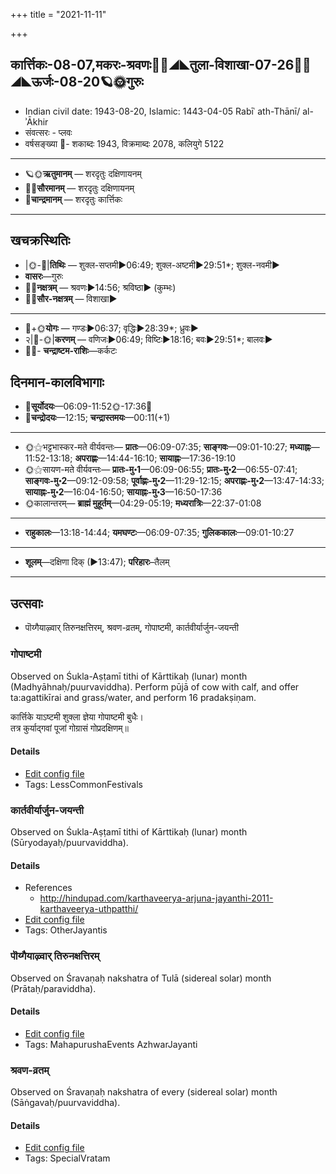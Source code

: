 +++
title = "2021-11-11"

+++
## कार्त्तिकः-08-07,मकरः-श्रवणः🌛🌌◢◣तुला-विशाखा-07-26🌌🌞◢◣ऊर्जः-08-20🪐🌞गुरुः
- Indian civil date: 1943-08-20, Islamic: 1443-04-05 Rabīʿ ath-Thānī/ al-ʾĀkhir
- संवत्सरः - प्लवः
- वर्षसङ्ख्या 🌛- शकाब्दः 1943, विक्रमाब्दः 2078, कलियुगे 5122
___________________
- 🪐🌞**ऋतुमानम्** — शरदृतुः दक्षिणायनम्
- 🌌🌞**सौरमानम्** — शरदृतुः दक्षिणायनम्
- 🌛**चान्द्रमानम्** — शरदृतुः कार्त्तिकः
___________________


## खचक्रस्थितिः
- |🌞-🌛|**तिथिः** — शुक्ल-सप्तमी►06:49; शुक्ल-अष्टमी►29:51*; शुक्ल-नवमी►  
- **वासरः**—गुरुः  
- 🌌🌛**नक्षत्रम्** — श्रवणः►14:56; श्रविष्ठा► (कुम्भः)  
- 🌌🌞**सौर-नक्षत्रम्** — विशाखा►  
___________________
- 🌛+🌞**योगः** — गण्डः►06:37; वृद्धिः►28:39*; ध्रुवः►  
- २|🌛-🌞|**करणम्** — वणिजः►06:49; विष्टिः►18:16; बवः►29:51*; बालवः►  
- 🌌🌛- **चन्द्राष्टम-राशिः**—कर्कटः  


## दिनमान-कालविभागाः
- 🌅**सूर्योदयः**—06:09-11:52🌞️-17:36🌇  
- 🌛**चन्द्रोदयः**—12:15; **चन्द्रास्तमयः**—00:11(+1)  
___________________
- 🌞⚝भट्टभास्कर-मते वीर्यवन्तः— **प्रातः**—06:09-07:35; **साङ्गवः**—09:01-10:27; **मध्याह्नः**—11:52-13:18; **अपराह्णः**—14:44-16:10; **सायाह्नः**—17:36-19:10  
- 🌞⚝सायण-मते वीर्यवन्तः— **प्रातः-मु॰1**—06:09-06:55; **प्रातः-मु॰2**—06:55-07:41; **साङ्गवः-मु॰2**—09:12-09:58; **पूर्वाह्णः-मु॰2**—11:29-12:15; **अपराह्णः-मु॰2**—13:47-14:33; **सायाह्नः-मु॰2**—16:04-16:50; **सायाह्नः-मु॰3**—16:50-17:36  
- 🌞कालान्तरम्— **ब्राह्मं मुहूर्तम्**—04:29-05:19; **मध्यरात्रिः**—22:37-01:08  
___________________
- **राहुकालः**—13:18-14:44; **यमघण्टः**—06:09-07:35; **गुलिककालः**—09:01-10:27  
___________________
- **शूलम्**—दक्षिणा दिक् (►13:47); **परिहारः**–तैलम्  
___________________

## उत्सवाः
- पॊय्गैयाऴ्वार् तिरुनक्षत्तिरम्, श्रवण-व्रतम्, गोपाष्टमी, कार्तवीर्यार्जुन-जयन्ती
### गोपाष्टमी

Observed on Śukla-Aṣṭamī tithi of Kārttikaḥ (lunar) month (Madhyāhnaḥ/puurvaviddha). Perform pūjā of cow with calf, and offer ta:agattikīrai and grass/water, and perform 16 pradakṣiṇam.

कार्त्तिके  याऽष्टमी  शुक्ला  ज्ञेया  गोपाष्टमी  बुधैः।  
तत्र  कुर्याद्गवां  पूजां  गोग्रासं  गोप्रदक्षिणम्॥



#### Details
- [Edit config file](https://github.com/jyotisham/adyatithi/tree/master/devatA/vaiShNava/lunar_month/tithi/08/08/gOpASTamI.toml)
- Tags: LessCommonFestivals


### कार्तवीर्यार्जुन-जयन्ती

Observed on Śukla-Aṣṭamī tithi of Kārttikaḥ (lunar) month (Sūryodayaḥ/puurvaviddha). 

#### Details
- References
  - http://hindupad.com/karthaveerya-arjuna-jayanthi-2011-karthaveerya-uthpatthi/
- [Edit config file](https://github.com/jyotisham/adyatithi/tree/master/general/lunar_month/tithi/08/08/kArtavIryArjuna~jayantI.toml)
- Tags: OtherJayantis


### पॊय्गैयाऴ्वार् तिरुनक्षत्तिरम्

Observed on Śravaṇaḥ nakshatra of Tulā (sidereal solar) month (Prātaḥ/paraviddha). 

#### Details
- [Edit config file](https://github.com/jyotisham/adyatithi/tree/master/mahApuruSha/ALvAr/sidereal_solar_month/nakshatra/07/22/poygaiyAzhvAr%20tirunakSattiram.toml)
- Tags: MahapurushaEvents AzhwarJayanti


### श्रवण-व्रतम्

Observed on Śravaṇaḥ nakshatra of every (sidereal solar) month (Sāṅgavaḥ/puurvaviddha). 

#### Details
- [Edit config file](https://github.com/jyotisham/adyatithi/tree/master/general/sidereal_solar_month/nakshatra/00/22/zravaNa-vratam.toml)
- Tags: SpecialVratam


